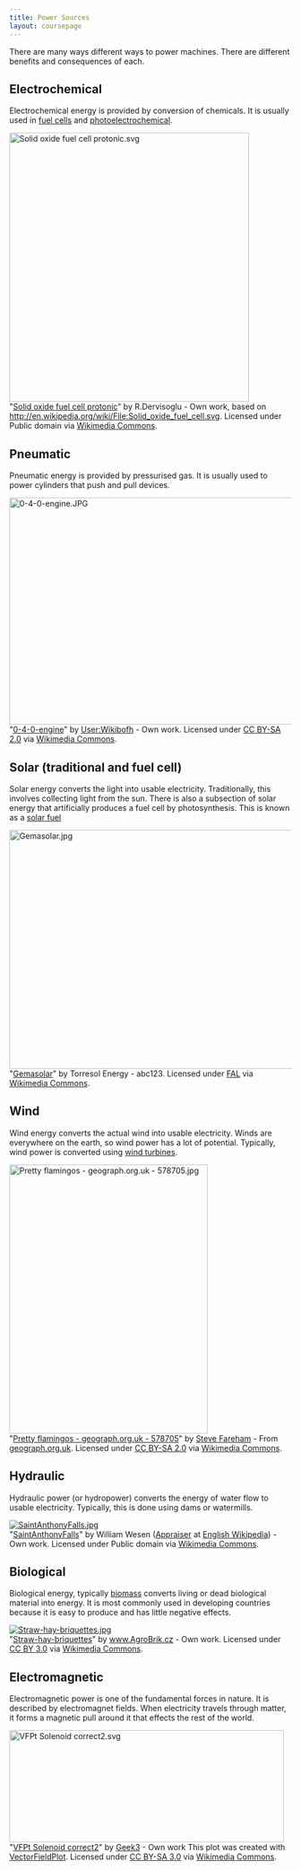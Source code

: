 ```yaml
---
title: Power Sources
layout: coursepage
---
```


There are many ways different ways to power machines. There are different benefits and consequences of each.

## Electrochemical
Electrochemical energy is provided by conversion of chemicals. It is usually used in [fuel cells](http://en.wikipedia.org/wiki/Fuel_cells) and [photoelectrochemical](http://en.wikipedia.org/wiki/Photoelectrochemical).

<div class="credited">
<p><a href="http://commons.wikimedia.org/wiki/File:Solid_oxide_fuel_cell_protonic.svg#mediaviewer/File:Solid_oxide_fuel_cell_protonic.svg"><img src="http://upload.wikimedia.org/wikipedia/commons/9/90/Solid_oxide_fuel_cell_protonic.svg" alt="Solid oxide fuel cell protonic.svg" height="480" width="428"></a><br>"<a href="http://commons.wikimedia.org/wiki/File:Solid_oxide_fuel_cell_protonic.svg#mediaviewer/File:Solid_oxide_fuel_cell_protonic.svg">Solid oxide fuel cell protonic</a>" by R.Dervisoglu - Own work, based on <a class="external free" href="http://en.wikipedia.org/wiki/File:Solid_oxide_fuel_cell.svg">http://en.wikipedia.org/wiki/File:Solid_oxide_fuel_cell.svg</a>. Licensed under Public domain via <a href="//commons.wikimedia.org/wiki/">Wikimedia Commons</a>.</p>
</div>

## Pneumatic
Pneumatic energy is provided by pressurised gas. It is usually used to power cylinders that push and pull devices.

<div class="credited">
<p><a href="http://commons.wikimedia.org/wiki/File:0-4-0-engine.JPG#mediaviewer/File:0-4-0-engine.JPG"><img src="http://upload.wikimedia.org/wikipedia/commons/3/3f/0-4-0-engine.JPG" alt="0-4-0-engine.JPG" height="405" width="640"></a><br>"<a href="http://commons.wikimedia.org/wiki/File:0-4-0-engine.JPG#mediaviewer/File:0-4-0-engine.JPG">0-4-0-engine</a>" by <a href="//commons.wikimedia.org/wiki/User:Wikibofh" title="User:Wikibofh">User:Wikibofh</a> - <span class="int-own-work">Own work</span>. Licensed under <a href="http://creativecommons.org/licenses/by-sa/2.0" title="Creative Commons Attribution-Share Alike 2.0">CC BY-SA 2.0</a> via <a href="//commons.wikimedia.org/wiki/">Wikimedia Commons</a>.</p>
</div>

## Solar (traditional and fuel cell)
Solar energy converts the light into usable electricity. Traditionally, this involves collecting light from the sun. There is also a subsection of solar energy that artificially produces a fuel cell by photosynthesis. This is known as a [solar fuel](http://en.wikipedia.org/wiki/Solar_fuel)

<div class="credited">
<p><a href="http://commons.wikimedia.org/wiki/File:Gemasolar.jpg#mediaviewer/File:Gemasolar.jpg"><img src="http://upload.wikimedia.org/wikipedia/commons/a/af/Gemasolar.jpg" alt="Gemasolar.jpg" height="426" width="640"></a><br>"<a href="http://commons.wikimedia.org/wiki/File:Gemasolar.jpg#mediaviewer/File:Gemasolar.jpg">Gemasolar</a>" by Torresol Energy - abc123. Licensed under <a href="http://artlibre.org/licence/lal/en" title="Free Art License">FAL</a> via <a href="//commons.wikimedia.org/wiki/">Wikimedia Commons</a>.</p>
</div>

## Wind
Wind energy converts the actual wind into usable electricity. Winds are everywhere on the earth, so wind power has a lot of potential. Typically, wind power is converted using [wind turbines](http://en.wikipedia.org/wiki/Wind_turbine).

<div class="credited">
<p><a href="http://commons.wikimedia.org/wiki/File:Pretty_flamingos_-_geograph.org.uk_-_578705.jpg#mediaviewer/File:Pretty_flamingos_-_geograph.org.uk_-_578705.jpg"><img src="http://upload.wikimedia.org/wikipedia/commons/8/83/Pretty_flamingos_-_geograph.org.uk_-_578705.jpg" alt="Pretty flamingos - geograph.org.uk - 578705.jpg" height="480" width="354"></a><br>"<a href="http://commons.wikimedia.org/wiki/File:Pretty_flamingos_-_geograph.org.uk_-_578705.jpg#mediaviewer/File:Pretty_flamingos_-_geograph.org.uk_-_578705.jpg">Pretty flamingos - geograph.org.uk - 578705</a>" by <a rel="nofollow" class="external text" href="http://www.geograph.org.uk/profile/15341">Steve Fareham</a> - From <a rel="nofollow" class="external text" href="http://www.geograph.org.uk/photo/578705">geograph.org.uk</a>. Licensed under <a href="http://creativecommons.org/licenses/by-sa/2.0" title="Creative Commons Attribution-Share Alike 2.0">CC BY-SA 2.0</a> via <a href="//commons.wikimedia.org/wiki/">Wikimedia Commons</a>.</p>
</div>

## Hydraulic
Hydraulic power (or hydropower) converts the energy of water flow to usable electricity. Typically, this is done using dams or watermills.

<div class="credited">
<p><a href="http://commons.wikimedia.org/wiki/File:SaintAnthonyFalls.jpg#mediaviewer/File:SaintAnthonyFalls.jpg"><img src="http://upload.wikimedia.org/wikipedia/commons/4/42/SaintAnthonyFalls.jpg" alt="SaintAnthonyFalls.jpg"></a><br>"<a href="http://commons.wikimedia.org/wiki/File:SaintAnthonyFalls.jpg#mediaviewer/File:SaintAnthonyFalls.jpg">SaintAnthonyFalls</a>" by William Wesen (<a href="//en.wikipedia.org/wiki/User:Appraiser" class="extiw" title="wikipedia:User:Appraiser">Appraiser</a> at <a href="//en.wikipedia.org/wiki/" class="extiw" title="wikipedia:">English Wikipedia</a>) - <span class="int-own-work">Own work</span>. Licensed under Public domain via <a href="//commons.wikimedia.org/wiki/">Wikimedia Commons</a>.</p>
</div>

## Biological
Biological energy, typically [biomass](http://en.wikipedia.org/wiki/Biomass) converts living or dead biological material into energy. It is most commonly used in developing countries because it is easy to produce and has little negative effects.

<div class="credited">
<p><a href="http://commons.wikimedia.org/wiki/File:Straw-hay-briquettes.jpg#mediaviewer/File:Straw-hay-briquettes.jpg"><img src="http://upload.wikimedia.org/wikipedia/commons/6/69/Straw-hay-briquettes.jpg" alt="Straw-hay-briquettes.jpg"></a><br>"<a href="http://commons.wikimedia.org/wiki/File:Straw-hay-briquettes.jpg#mediaviewer/File:Straw-hay-briquettes.jpg">Straw-hay-briquettes</a>" by <a href="//commons.wikimedia.org/w/index.php?title=User:AgroBrik&amp;action=edit&amp;redlink=1" class="new" title="User:AgroBrik (page does not exist)">www.AgroBrik.cz</a> - <span class="int-own-work">Own work</span>. Licensed under <a href="http://creativecommons.org/licenses/by/3.0" title="Creative Commons Attribution 3.0">CC BY 3.0</a> via <a href="//commons.wikimedia.org/wiki/">Wikimedia Commons</a>.</p>
</div>

## Electromagnetic
Electromagnetic power is one of the fundamental forces in nature. It is described by electromagnet fields. When electricity travels through matter, it forms a magnetic pull around it that effects the rest of the world.

<div class="credited">
<p><a href="http://commons.wikimedia.org/wiki/File:VFPt_Solenoid_correct2.svg#mediaviewer/File:VFPt_Solenoid_correct2.svg"><img src="http://upload.wikimedia.org/wikipedia/commons/0/0d/VFPt_Solenoid_correct2.svg" alt="VFPt Solenoid correct2.svg" height="200" width="490"></a><br>"<a href="http://commons.wikimedia.org/wiki/File:VFPt_Solenoid_correct2.svg#mediaviewer/File:VFPt_Solenoid_correct2.svg">VFPt Solenoid correct2</a>" by <a href="//commons.wikimedia.org/wiki/User:Geek3" title="User:Geek3">Geek3</a> - <span class="int-own-work">Own work</span>
This plot was created with <a href="//commons.wikimedia.org/wiki/User:Geek3/VectorFieldPlot" title="User:Geek3/VectorFieldPlot">VectorFieldPlot</a>. Licensed under <a href="http://creativecommons.org/licenses/by-sa/3.0" title="Creative Commons Attribution-Share Alike 3.0">CC BY-SA 3.0</a> via <a href="//commons.wikimedia.org/wiki/">Wikimedia Commons</a>.</p>
</div>
